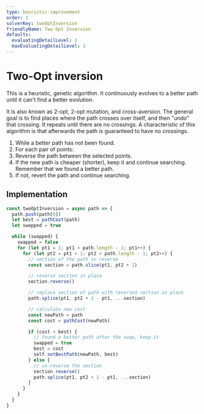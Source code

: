 ```yaml
---
type: heuristic-improvement
order: 1
solverKey: twoOptInversion
friendlyName: Two Opt Inversion
defaults:
  evaluatingDetailLevel: 1
  maxEvaluatingDetailLevel: 1
---
```


# Two-Opt inversion

This is a heuristic, genetic algorithm. It continuously evolves to a better path until it can't find a better evolution.

It is also known as 2-opt, 2-opt mutation, and cross-aversion. The general goal is to find places where the path crosses over itself, and then "undo" that crossing. It repeats until there are no crossings. A characteristic of this algorithm is that afterwards the path is guaranteed to have no crossings.

1. While a better path has not been found.
2. For each pair of points:
3. Reverse the path between the selected points.
4. If the new path is cheaper (shorter), keep it and continue searching. Remember that we found a better path.
5. If not, revert the path and continue searching.

## Implementation

```javascript
const twoOptInversion = async path => {
  path.push(path[0])
  let best = pathCost(path)
  let swapped = true

  while (swapped) {
    swapped = false
    for (let pt1 = 1; pt1 < path.length - 1; pt1++) {
      for (let pt2 = pt1 + 1; pt2 < path.length - 1; pt2++) {
        // section of the path to reverse
        const section = path.slice(pt1, pt2 + 1)

        // reverse section in place
        section.reverse()

        // replace section of path with reversed section in place
        path.splice(pt1, pt2 + 1 - pt1, ...section)

        // calculate new cost
        const newPath = path
        const cost = pathCost(newPath)

        if (cost < best) {
          // found a better path after the swap, keep it
          swapped = true
          best = cost
          self.setBestPath(newPath, best)
        } else {
          // un-reverse the section
          section.reverse()
          path.splice(pt1, pt2 + 1 - pt1, ...section)
        }
      }
    }
  }
}
```
